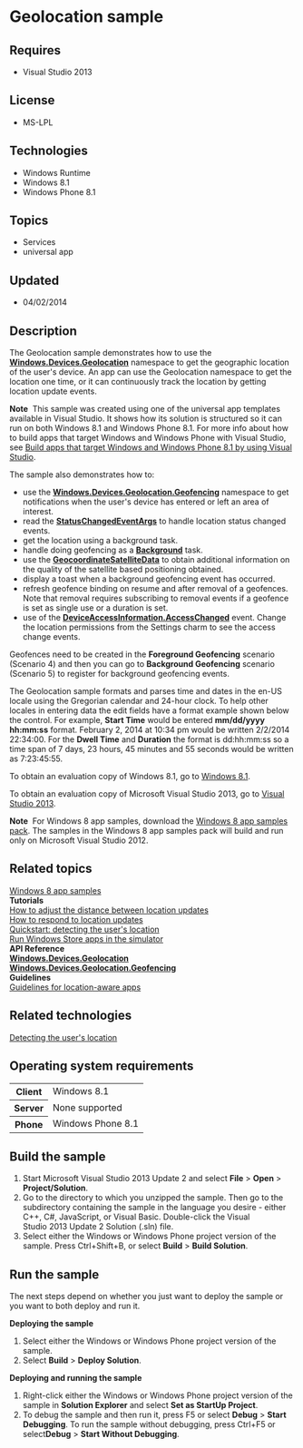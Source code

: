 # Geolocation sample
## Requires
- Visual Studio 2013
## License
- MS-LPL
## Technologies
- Windows Runtime
- Windows 8.1
- Windows Phone 8.1
## Topics
- Services
- universal app
## Updated
- 04/02/2014
## Description

<div id="mainSection">
<p>The Geolocation sample demonstrates how to use the <a href="http://msdn.microsoft.com/library/windows/apps/br225603">
<b>Windows.Devices.Geolocation</b></a> namespace to get the geographic location of the user's device. An app can use the Geolocation namespace to get the location one time, or it can continuously track the location by getting location update events.</p>
<p class="note"><b>Note</b>&nbsp;&nbsp;This sample was created using one of the universal app templates available in Visual Studio. It shows how its solution is structured so it can run on both Windows&nbsp;8.1 and Windows Phone 8.1. For more info about how to build apps
 that target Windows and Windows Phone with Visual Studio, see <a href="http://msdn.microsoft.com/library/windows/apps/dn609832">
Build apps that target Windows and Windows Phone 8.1 by using Visual Studio</a>.</p>
<p>The sample also demonstrates how to:</p>
<ul>
<li>use the <a href="http://msdn.microsoft.com/library/windows/apps/dn263744"><b>Windows.Devices.Geolocation.Geofencing</b></a> namespace to get notifications when the user's device has entered or left an area of interest.
</li><li>read the <a href="http://msdn.microsoft.com/library/windows/apps/br225600"><b>StatusChangedEventArgs</b></a> to handle location status changed events.
</li><li>get the location using a background task. </li><li>handle doing geofencing as a <a href="http://msdn.microsoft.com/library/windows/apps/br224847">
<b>Background</b></a> task. </li><li>use the <a href="http://msdn.microsoft.com/library/windows/apps/jj635260"><b>GeocoordinateSatelliteData</b></a> to obtain additional information on the quality of the satellite based positioning obtained.
</li><li>display a toast when a background geofencing event has occurred. </li><li>refresh geofence binding on resume and after removal of a geofences. Note that removal requires subscribing to removal events if a geofence is set as single use or a duration is set.
</li><li>use of the <a href="http://msdn.microsoft.com/library/windows/apps/dn263600">
<b>DeviceAccessInformation.AccessChanged</b></a> event. Change the location permissions from the Settings charm to see the access change events.
</li></ul>
<p></p>
<p>Geofences need to be created in the <b>Foreground Geofencing</b> scenario (Scenario 4) and then you can go to
<b>Background Geofencing</b> scenario (Scenario 5) to register for background geofencing events.</p>
<p>The Geolocation sample formats and parses time and dates in the en-US locale using the Gregorian calendar and 24-hour clock. To help other locales in entering data the edit fields have a format example shown below the control. For example,
<b>Start Time</b> would be entered <b>mm/dd/yyyy hh:mm:ss</b> format. February 2, 2014 at 10:34 pm would be written 2/2/2014 22:34:00. For the
<b>Dwell Time</b> and <b>Duration</b> the format is dd:hh:mm:ss so a time span of 7 days, 23 hours, 45 minutes and 55 seconds would be written as 7:23:45:55.
</p>
<p>To obtain an evaluation copy of Windows&nbsp;8.1, go to <a href="http://go.microsoft.com/fwlink/p/?linkid=301696">
Windows&nbsp;8.1</a>.</p>
<p>To obtain an evaluation copy of Microsoft Visual Studio&nbsp;2013, go to <a href="http://go.microsoft.com/fwlink/p/?linkid=301697">
Visual Studio&nbsp;2013</a>.</p>
<p></p>
<p class="note"><b>Note</b>&nbsp;&nbsp;For Windows&nbsp;8 app samples, download the <a href="http://go.microsoft.com/fwlink/p/?LinkId=301698">
Windows&nbsp;8 app samples pack</a>. The samples in the Windows&nbsp;8 app samples pack will build and run only on Microsoft Visual Studio&nbsp;2012.</p>
<p></p>
<h2><a id="related_topics"></a>Related topics</h2>
<dl><dt><a href="http://go.microsoft.com/fwlink/p/?LinkID=227694">Windows 8 app samples</a>
</dt><dt><b>Tutorials</b> </dt><dt><a href="http://msdn.microsoft.com/library/windows/apps/hh465121">How to adjust the distance between location updates</a>
</dt><dt><a href="http://msdn.microsoft.com/library/windows/apps/hh452755">How to respond to location updates</a>
</dt><dt><a href="http://msdn.microsoft.com/library/windows/apps/hh465129">Quickstart: detecting the user's location</a>
</dt><dt><a href="http://go.microsoft.com/fwlink/?LinkID=325245">Run Windows Store apps in the simulator</a>
</dt><dt><b>API Reference</b> </dt><dt><a href="http://msdn.microsoft.com/library/windows/apps/br225603"><b>Windows.Devices.Geolocation</b></a>
</dt><dt><a href="http://msdn.microsoft.com/library/windows/apps/dn263744"><b>Windows.Devices.Geolocation.Geofencing</b></a>
</dt><dt><b>Guidelines</b> </dt><dt><a href="http://msdn.microsoft.com/library/windows/apps/hh465148">Guidelines for location-aware apps</a>
</dt></dl>
<h2>Related technologies</h2>
<a href="http://msdn.microsoft.com/library/windows/apps/hh465139">Detecting the user's location</a>
<h2>Operating system requirements</h2>
<table>
<tbody>
<tr>
<th>Client</th>
<td><dt>Windows&nbsp;8.1 </dt></td>
</tr>
<tr>
<th>Server</th>
<td><dt>None supported </dt></td>
</tr>
<tr>
<th>Phone</th>
<td><dt>Windows Phone 8.1 </dt></td>
</tr>
</tbody>
</table>
<h2>Build the sample</h2>
<p></p>
<ol>
<li>Start Microsoft Visual Studio&nbsp;2013 Update&nbsp;2 and select <b>File</b> &gt; <b>Open</b> &gt;
<b>Project/Solution</b>. </li><li>Go to the directory to which you unzipped the sample. Then go to the subdirectory containing the sample in the language you desire - either C&#43;&#43;, C#, JavaScript, or Visual Basic. Double-click the Visual Studio&nbsp;2013 Update&nbsp;2 Solution (.sln) file.
</li><li>Select either the Windows or Windows Phone project version of the sample. Press Ctrl&#43;Shift&#43;B, or select
<b>Build</b> &gt; <b>Build Solution</b>. </li></ol>
<p></p>
<h2>Run the sample</h2>
<p>The next steps depend on whether you just want to deploy the sample or you want to both deploy and run it.</p>
<p><b>Deploying the sample</b></p>
<ol>
<li>Select either the Windows or Windows Phone project version of the sample. </li><li>Select <b>Build</b> &gt; <b>Deploy Solution</b>. </li></ol>
<p><b>Deploying and running the sample</b></p>
<ol>
<li>Right-click either the Windows or Windows Phone project version of the sample in
<b>Solution Explorer</b> and select <b>Set as StartUp Project</b>. </li><li>To debug the sample and then run it, press F5 or select <b>Debug</b> &gt; <b>
Start Debugging</b>. To run the sample without debugging, press Ctrl&#43;F5 or select<b>Debug</b> &gt;
<b>Start Without Debugging</b>. </li></ol>
</div>
